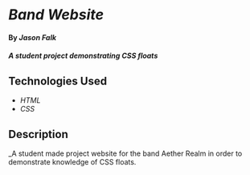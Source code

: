 # _Band Website_

#### By _**Jason Falk**_

#### _A student project demonstrating CSS floats_

## Technologies Used

* _HTML_
* _CSS_

## Description

_A student made project website for the band Aether Realm in order to demonstrate knowledge of CSS floats.
